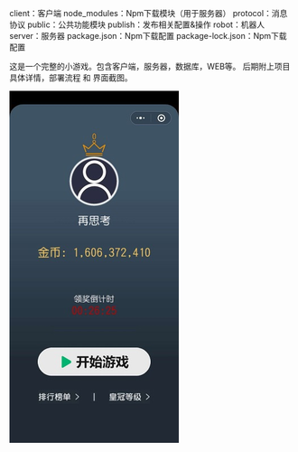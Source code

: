 ﻿client：客户端
 node_modules：Npm下载模块（用于服务器）
 protocol：消息协议
 public：公共功能模块
 publish：发布相关配置&操作
 robot：机器人
 server：服务器
 package.json：Npm下载配置
 package-lock.json：Npm下载配置
 
 这是一个完整的小游戏。包含客户端，服务器，数据库，WEB等。
 后期附上项目具体详情，部署流程 和 界面截图。
 
 ![image](https://github.com/ZoRoBug/23Guess/blob/main/screenshot/1.jpg)

